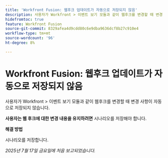 ```yaml
---
title: 'Workfront Fusion: 웹후크 업데이트가 자동으로 저장되지 않음'
description: 사용자가 Workfront > 이벤트 보기 모듈과 같이 웹후크를 변경할 때 변경 사항이 자동으로 저장되지 않습니다. 사용자는 시나리오를 저장해야 웹후크에 대한 변경 사항을 유지할 수 있습니다.
hidefromtoc: true
feature: Workfront Fusion
source-git-commit: 8329afea4d9cdd80c6e9dba9636dcf8b27c910e4
workflow-type: tm+mt
source-wordcount: '96'
ht-degree: 8%

---
```



# Workfront Fusion: 웹후크 업데이트가 자동으로 저장되지 않음

사용자가 Workfront > 이벤트 보기 모듈과 같이 웹후크를 변경할 때 변경 사항이 자동으로 저장되지 않습니다.

**사용자는 웹 후크에 대한 변경 내용을 유지하려면** 시나리오를 저장해야 합니다.

**해결 방법**

시나리오를 저장합니다.

_2025년 7월 17일 금요일에 처음 보고되었습니다._
